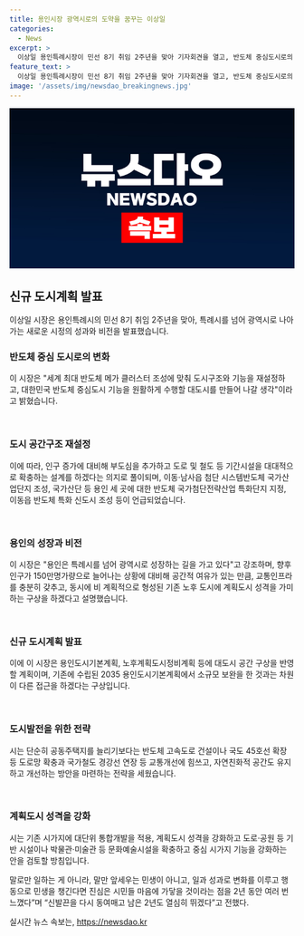 ```yaml
---
title: 용인시장 광역시로의 도약을 꿈꾸는 이상일
categories:
  - News
excerpt: >
  이상일 용인특례시장이 민선 8기 취임 2주년을 맞아 기자회견을 열고, 반도체 중심도시로의 전환과 도시 성장에 대한 비전을 발표했다. 이에 따라 반도체 클러스터 조성, 교통인프라 확충, 도시구조 재설정 등의 방안을 소개하며, 광역시로의 성장을 강조했다. 또한, 도시기본계획과 노후계획도시정비계획을 통해 대도시 공간 구상을 반영할 계획이며, 성과와 추진 상황을 상세히 소개한 후, 시민들에게 변화를 약속하고 열정을 다짐했다. 
feature_text: >
  이상일 용인특례시장이 민선 8기 취임 2주년을 맞아 기자회견을 열고, 반도체 중심도시로의 전환과 도시 성장에 대한 비전을 발표했다. 이에 따라 반도체 클러스터 조성, 교통인프라 확충, 도시구조 재설정 등의 방안을 소개하며, 광역시로의 성장을 강조했다. 또한, 도시기본계획과 노후계획도시정비계획을 통해 대도시 공간 구상을 반영할 계획이며, 성과와 추진 상황을 상세히 소개한 후, 시민들에게 변화를 약속하고 열정을 다짐했다. 
image: '/assets/img/newsdao_breakingnews.jpg'
---
```


<p><img src="/assets/img/newsdao_breakingnews.jpg" alt="firstkoreanews 속보" /></p>

<h2 data-ke-size="size26">신규 도시계획 발표</h2>

<p data-ke-size="size16">이상일 시장은 용인특례시의 민선 8기 취임 2주년을 맞아, 특례시를 넘어 광역시로 나아가는 새로운 시정의 성과와 비전을 발표했습니다. </p>

<h3>반도체 중심 도시로의 변화</h3>

<p data-ke-size="size16">이 시장은 "세계 최대 반도체 메가 클러스터 조성에 맞춰 도시구조와 기능을 재설정하고, 대한민국 반도체 중심도시 기능을 원활하게 수행할 대도시를 만들어 나갈 생각"이라고 밝혔습니다.</p>

<p data-ke-size="size16">&nbsp;</p>

<h3>도시 공간구조 재설정</h3>

<p data-ke-size="size16">이에 따라, 인구 증가에 대비해 부도심을 추가하고 도로 및 철도 등 기간시설을 대대적으로 확충하는 설계를 하겠다는 의지로 풀이되며, 이동·남사읍 첨단 시스템반도체 국가산업단지 조성, 국가산단 등 용인 세 곳에 대한 반도체 국가첨단전략산업 특화단지 지정, 이동읍 반도체 특화 신도시 조성 등이 언급되었습니다.</p>

<p data-ke-size="size16">&nbsp;</p>

<h3>용인의 성장과 비전</h3>

<p data-ke-size="size16">이 시장은 "용인은 특례시를 넘어 광역시로 성장하는 길을 가고 있다"고 강조하며, 향후 인구가 150만명가량으로 늘어나는 상황에 대비해 공간적 여유가 있는 만큼, 교통인프라를 충분히 갖추고, 동시에 비 계획적으로 형성된 기존 노후 도시에 계획도시 성격을 가미하는 구상을 하겠다고 설명했습니다.</p>

<p data-ke-size="size16">&nbsp;</p>

<h3>신규 도시계획 발표</h3>

<p data-ke-size="size16">이에 이 시장은 용인도시기본계획, 노후계획도시정비계획 등에 대도시 공간 구상을 반영할 계획이며, 기존에 수립된 2035 용인도시기본계획에서 소규모 보완을 한 것과는 차원이 다른 접근을 하겠다는 구상입니다.</p>

<p data-ke-size="size16">&nbsp;</p>

<h3>도시발전을 위한 전략</h3>

<p data-ke-size="size16">시는 단순히 공동주택지를 늘리기보다는 반도체 고속도로 건설이나 국도 45호선 확장 등 도로망 확충과 국가철도 경강선 연장 등 교통개선에 힘쓰고, 자연친화적 공간도 유지하고 개선하는 방안을 마련하는 전략을 세웠습니다.</p>

<p data-ke-size="size16">&nbsp;</p>

<h3>계획도시 성격을 강화</h3>

<p data-ke-size="size16">시는 기존 시가지에 대단위 통합개발을 적용, 계획도시 성격을 강화하고 도로·공원 등 기반 시설이나 박물관·미술관 등 문화예술시설을 확충하고 중심 시가지 기능을 강화하는 안을 검토할 방침입니다.</p>

<p data-ke-size="size16">말로만 일하는 게 아니라, 말만 앞세우는 민생이 아니고, 일과 성과로 변화를 이루고 행동으로 민생을 챙긴다면 진심은 시민들 마음에 가닿을 것이라는 점을 2년 동안 여러 번 느꼈다”며 “신발끈을 다시 동여매고 남은 2년도 열심히 뛰겠다”고 전했다.</p>
실시간 뉴스 속보는, <a href="https://newsdao.kr" rel="dofollow">https://newsdao.kr</a>



